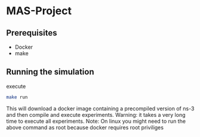 # MAS-Project
## Prerequisites
- Docker
- make

## Running the simulation
execute
```bash
make run
```

This will download a docker image containing a precompiled version of ns-3 and then compile and execute experiments.
Warning: it takes a very long time to execute all experiments.
Note: On linux you might need to run the above command as root because docker requires root priviliges